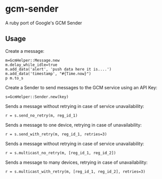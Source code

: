 gcm-sender
==========

A ruby port of Google's GCM Sender

## Usage

Create a message:

    m=GcmHelper::Message.new
    m.delay_while_idle=true
    m.add_data('alert', 'push data here it is....')
    m.add_data('timestamp', "#{Time.now}")
    p m.to_s

Create a Sender to send messages to the GCM service using an API Key:

    s=GcmHelper::Sender.new(key)

Sends a message without retrying in case of service unavailability:

    r = s.send_no_retry(m, reg_id_1)

Sends a message to one device, retrying in case of unavailability:

    r = s.send_with_retry(m, reg_id_1, retries=3)

Sends a message without retrying in case of service unavailability:

    r = s.multicast_no_retry(m, [reg_id_1, reg_id_2])

Sends a message to many devices, retrying in case of unavailability:

    r = s.multicast_with_retry(m, [reg_id_1, reg_id_2], retries=3)

